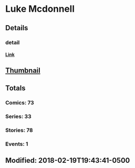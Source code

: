 # Luke  Mcdonnell 
## Details
### detail
#### [Link](http://marvel.com/comics/creators/2027/luke_mcdonnell?utm_campaign=apiRef&utm_source=225578a89fc76f3d20fbffda5d17a88d)
## [Thumbnail](http://i.annihil.us/u/prod/marvel/i/mg/9/30/4bc3163d4de29.jpg)
## Totals
### Comics: 73
### Series: 33
### Stories: 78
### Events: 1
## Modified: 2018-02-19T19:43:41-0500